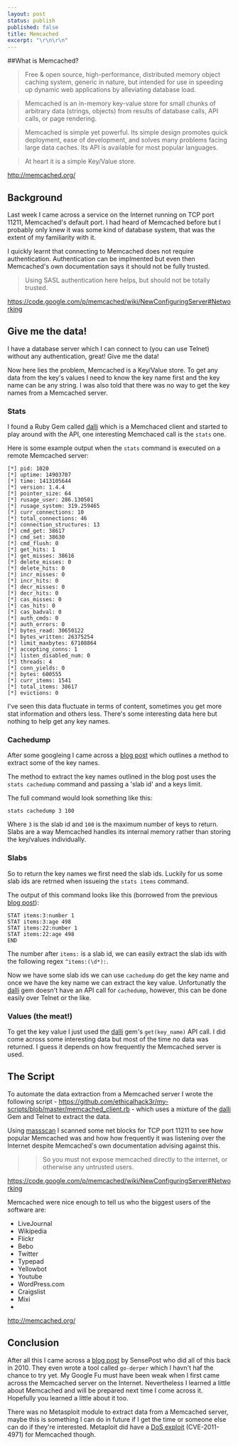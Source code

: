```yaml
---
layout: post
status: publish
published: false
title: Memcached
excerpt: "\r\n\r\n"
---
```


##What is Memcached?

> Free & open source, high-performance, distributed memory object caching system, generic in nature, but intended for use in speeding up dynamic web applications by alleviating database load.

> Memcached is an in-memory key-value store for small chunks of arbitrary data (strings, objects) from results of database calls, API calls, or page rendering.

> Memcached is simple yet powerful. Its simple design promotes quick deployment, ease of development, and solves many problems facing large data caches. Its API is available for most popular languages.

> At heart it is a simple Key/Value store.

http://memcached.org/

## Background

Last week I came across a service on the Internet running on TCP port 11211, Memcached's default port. I had heard of Memcached before but I probably only knew it was some kind of database system, that was the extent of my familiarity with it.

I quickly learnt that connecting to Memcached does not require authentication. Authentication can be implmented but even then Memcached's own documentation says it should not be fully trusted. 

> Using SASL authentication here helps, but should not be totally trusted.

https://code.google.com/p/memcached/wiki/NewConfiguringServer#Networking

## Give me the data!

I have a database server which I can connect to (you can use Telnet) without any authentication, great! Give me the data!

Now here lies the problem, Memcached is a Key/Value store. To get any data from the key's values I need to know the key name first and the key name can be any string. I was also told that there was no way to get the key names from a Memcached server.

### Stats

I found a Ruby Gem called [dalli](https://github.com/mperham/dalli) which is a Memchaced client and started to play around with the API, one interesting Memchaced call is the ```stats``` one.

Here is some example output when the ```stats``` command is executed on a remote Memcached server:

```
[*] pid: 1020
[*] uptime: 14903707
[*] time: 1413105644
[*] version: 1.4.4
[*] pointer_size: 64
[*] rusage_user: 286.130501
[*] rusage_system: 319.259465
[*] curr_connections: 10
[*] total_connections: 46
[*] connection_structures: 13
[*] cmd_get: 38617
[*] cmd_set: 38630
[*] cmd_flush: 0
[*] get_hits: 1
[*] get_misses: 38616
[*] delete_misses: 0
[*] delete_hits: 0
[*] incr_misses: 0
[*] incr_hits: 0
[*] decr_misses: 0
[*] decr_hits: 0
[*] cas_misses: 0
[*] cas_hits: 0
[*] cas_badval: 0
[*] auth_cmds: 0
[*] auth_errors: 0
[*] bytes_read: 30650122
[*] bytes_written: 26375254
[*] limit_maxbytes: 67108864
[*] accepting_conns: 1
[*] listen_disabled_num: 0
[*] threads: 4
[*] conn_yields: 0
[*] bytes: 600555
[*] curr_items: 1541
[*] total_items: 38617
[*] evictions: 0
```

I've seen this data fluctuate in terms of content, sometimes you get more stat information and others less. There's some interesting data here but nothing to help get any key names.

### Cachedump

After some googleing I came across a [blog post](http://www.darkcoding.net/software/memcached-list-all-keys/) which outlines a method to extract some of the key names.

The method to extract the key names outlined in the blog post uses the ```stats cachedump``` command and passing a 'slab id' and a keys limit.

The full command would look something like this:

```
stats cachedump 3 100
```

Where ```3``` is the slab id and ```100``` is the maximum number of keys to return. Slabs are a way Memcached handles its internal memory rather than storing the key/values individually.

### Slabs

So to return the key names we first need the slab ids. Luckily for us some slab ids are retrned when issueing the ```stats items``` command.

The output of this command looks like this (borrowed from the previous [blog post](http://www.darkcoding.net/software/memcached-list-all-keys/)):

```
STAT items:3:number 1
STAT items:3:age 498
STAT items:22:number 1
STAT items:22:age 498
END
```

The number after ```items:``` is a slab id, we can easily extract the slab ids with the following regex ```^items:(\d*):```.

Now we have some slab ids we can use ```cachedump``` do get the key name and once we have the key name we can extract the key value. Unfortunatly the [dalli](https://github.com/mperham/dalli) gem doesn't have an API call for ```cachedump```, however, this can be done easily over Telnet or the like.

### Values (the meat!)

To get the key value I just used the [dalli](https://github.com/mperham/dalli) gem's ```get(key_name)``` API call. I did come across some interesting data but most of the time no data was returned. I guess it depends on how frequently the Memcached server is used.

## The Script

To automate the data extraction from a Memcached server I wrote the following script - https://github.com/ethicalhack3r/my-scripts/blob/master/memcached_client.rb - which uses a mixture of the [dalli](https://github.com/mperham/dalli) Gem and Telnet to extract the data.

Using [massscan](https://github.com/robertdavidgraham/masscan) I scanned some net blocks for TCP port 11211 to see how popular Memcached was and how how frequently it was listening over the Internet despite Memcached's own documentation advising against this.

>> So you must not expose memcached directly to the internet, or otherwise any untrusted users.

https://code.google.com/p/memcached/wiki/NewConfiguringServer#Networking

Memcached were nice enough to tell us who the biggest users of the software are:

- LiveJournal
- Wikipedia
- Flickr
- Bebo
- Twitter
- Typepad
- Yellowbot
- Youtube
- WordPress.com
- Craigslist
- Mixi
- 

http://memcached.org/

## Conclusion

After all this I came across a [blog post](http://www.sensepost.com/blog/4873.html) by SensePost who did all of this back in 2010. They even wrote a tool called ```go-derper``` which I havn't haf the chance to try yet. My Google Fu must have been weak when I first came across the Memcached server on the Internet. Nevertheless I learned a little about Memcached and will be prepared next time I come across it. Hopefully you learned a little about it too.

There was no Metasploit module to extract data from a Memcached server, maybe this is something I can do in future if I get the time or someone else can do if they're interested. Metaploit did have a [DoS exploit](https://github.com/rapid7/metasploit-framework/blob/master/modules/auxiliary/dos/misc/memcached.rb) (CVE-2011-4971) for Memcached though.
